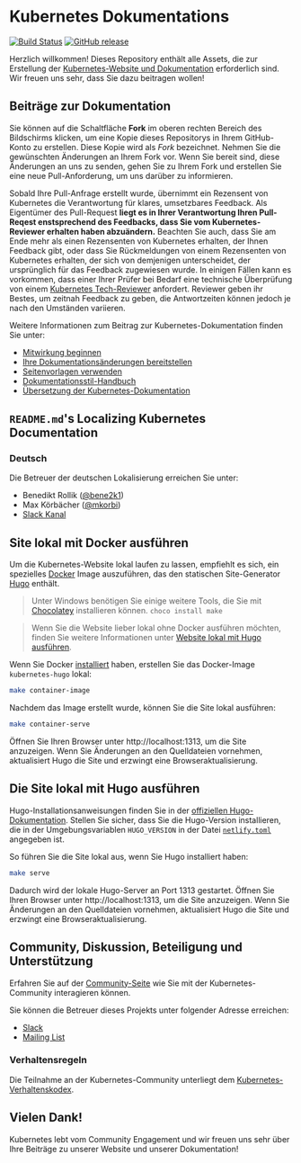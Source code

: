 # Kubernetes Dokumentations

[![Build Status](https://api.travis-ci.org/kubernetes/website.svg?branch=master)](https://travis-ci.org/kubernetes/website)
[![GitHub release](https://img.shields.io/github/release/kubernetes/website.svg)](https://github.com/kubernetes/website/releases/latest)

Herzlich willkommen! Dieses Repository enthält alle Assets, die zur Erstellung der [Kubernetes-Website und Dokumentation](https://kubernetes.io/) erforderlich sind. Wir freuen uns sehr, dass Sie dazu beitragen wollen!

## Beiträge zur Dokumentation

Sie können auf die Schaltfläche **Fork** im oberen rechten Bereich des Bildschirms klicken, um eine Kopie dieses Repositorys in Ihrem GitHub-Konto zu erstellen. Diese Kopie wird als *Fork* bezeichnet. Nehmen Sie die gewünschten Änderungen an Ihrem Fork vor. Wenn Sie bereit sind, diese Änderungen an uns zu senden, gehen Sie zu Ihrem Fork und erstellen Sie eine neue Pull-Anforderung, um uns darüber zu informieren.

Sobald Ihre Pull-Anfrage erstellt wurde, übernimmt ein Rezensent von Kubernetes die Verantwortung für klares, umsetzbares Feedback. Als Eigentümer des Pull-Request **liegt es in Ihrer Verantwortung Ihren Pull-Reqest enstsprechend des Feedbacks, dass Sie vom Kubernetes-Reviewer erhalten haben abzuändern.** Beachten Sie auch, dass Sie am Ende mehr als einen Rezensenten von Kubernetes erhalten, der Ihnen Feedback gibt, oder dass Sie Rückmeldungen von einem Rezensenten von Kubernetes erhalten, der sich von demjenigen unterscheidet, der ursprünglich für das Feedback zugewiesen wurde. In einigen Fällen kann es vorkommen, dass einer Ihrer Prüfer bei Bedarf eine technische Überprüfung von einem [Kubernetes Tech-Reviewer](https://github.com/kubernetes/website/wiki/tech-reviewers) anfordert. Reviewer geben ihr Bestes, um zeitnah Feedback zu geben, die Antwortzeiten können jedoch je nach den Umständen variieren.

Weitere Informationen zum Beitrag zur Kubernetes-Dokumentation finden Sie unter:

* [Mitwirkung beginnen](https://kubernetes.io/docs/contribute/start/)
* [Ihre Dokumentationsänderungen bereitstellen](http://kubernetes.io/docs/contribute/intermediate#view-your-changes-locally)
* [Seitenvorlagen verwenden](http://kubernetes.io/docs/contribute/style/page-content-types/)
* [Dokumentationsstil-Handbuch](http://kubernetes.io/docs/contribute/style/style-guide/)
* [Übersetzung der Kubernetes-Dokumentation](https://kubernetes.io/docs/contribute/localization/)

## `README.md`'s Localizing Kubernetes Documentation

### Deutsch
Die Betreuer der deutschen Lokalisierung erreichen Sie unter:

* Benedikt Rollik ([@bene2k1](https://github.com/bene2k1))
* Max Körbächer ([@mkorbi](https://github.com/mkorbi))
* [Slack Kanal](https://kubernetes.slack.com/messages/kubernetes-docs-de)

## Site lokal mit Docker ausführen

Um die Kubernetes-Website lokal laufen zu lassen, empfiehlt es sich, ein spezielles [Docker](https://docker.com) Image auszuführen, das den statischen Site-Generator [Hugo](https://gohugo.io) enthält.

> Unter Windows benötigen Sie einige weitere Tools, die Sie mit [Chocolatey](https://chocolatey.org) installieren können.
`choco install make`

> Wenn Sie die Website lieber lokal ohne Docker ausführen möchten, finden Sie weitere Informationen unter [Website lokal mit Hugo ausführen](#Die-Site-lokal-mit-Hugo-ausführen).

Wenn Sie Docker [installiert](https://www.docker.com/get-started) haben, erstellen Sie das Docker-Image `kubernetes-hugo` lokal:

```bash
make container-image
```

Nachdem das Image erstellt wurde, können Sie die Site lokal ausführen:

```bash
make container-serve
```

Öffnen Sie Ihren Browser unter http://localhost:1313, um die Site anzuzeigen. Wenn Sie Änderungen an den Quelldateien vornehmen, aktualisiert Hugo die Site und erzwingt eine Browseraktualisierung.

## Die Site lokal mit Hugo ausführen

Hugo-Installationsanweisungen finden Sie in der [offiziellen Hugo-Dokumentation](https://gohugo.io/getting-started/installing/). Stellen Sie sicher, dass Sie die Hugo-Version installieren, die in der Umgebungsvariablen `HUGO_VERSION` in der Datei [`netlify.toml`](netlify.toml#L9) angegeben ist.

So führen Sie die Site lokal aus, wenn Sie Hugo installiert haben:

```bash
make serve
```

Dadurch wird der lokale Hugo-Server an Port 1313 gestartet. Öffnen Sie Ihren Browser unter http://localhost:1313, um die Site anzuzeigen. Wenn Sie Änderungen an den Quelldateien vornehmen, aktualisiert Hugo die Site und erzwingt eine Browseraktualisierung.

## Community, Diskussion, Beteiligung und Unterstützung

Erfahren Sie auf der [Community-Seite](http://kubernetes.io/community/) wie Sie mit der Kubernetes-Community interagieren können.

Sie können die Betreuer dieses Projekts unter folgender Adresse erreichen:

- [Slack](https://kubernetes.slack.com/messages/sig-docs)
- [Mailing List](https://groups.google.com/forum/#!forum/kubernetes-sig-docs)

### Verhaltensregeln

Die Teilnahme an der Kubernetes-Community unterliegt dem [Kubernetes-Verhaltenskodex](code-of-conduct.md).

## Vielen Dank!

Kubernetes lebt vom Community Engagement und wir freuen uns sehr über Ihre Beiträge zu unserer Website und unserer Dokumentation!
